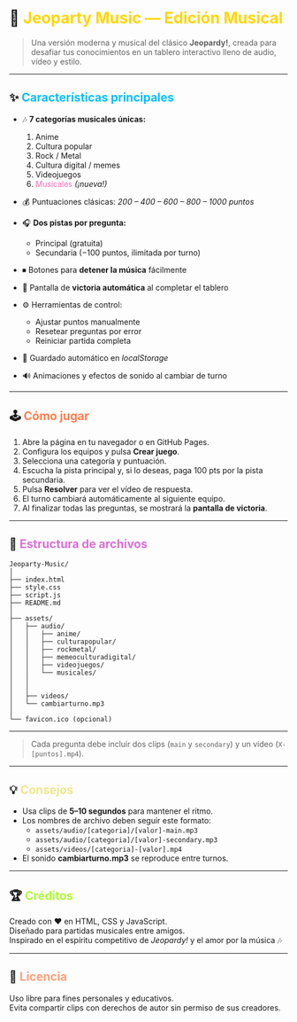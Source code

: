 # 🎵 <span style="color:#FFD700">Jeoparty Music — Edición Musical</span>

> Una versión moderna y musical del clásico **Jeopardy!**, creada para desafiar tus conocimientos en un tablero interactivo lleno de audio, vídeo y estilo.

---

## ✨ <span style="color:#00BFFF">Características principales</span>

- 🎶 **7 categorías musicales únicas:**
  1. Anime  
  2. Cultura popular  
  3. Rock / Metal  
  4. Cultura digital / memes  
  5. Videojuegos  
  6. <span style="color:#ff69b4">Musicales</span> *(¡nueva!)*  

- 💰 Puntuaciones clásicas: *200 – 400 – 600 – 800 – 1000 puntos*  
- 🎧 **Dos pistas por pregunta:**
  - Principal (gratuita)
  - Secundaria (−100 puntos, ilimitada por turno)
- ⏹ Botones para **detener la música** fácilmente  
- 🏁 Pantalla de **victoria automática** al completar el tablero  
- ⚙️ Herramientas de control:
  - Ajustar puntos manualmente  
  - Resetear preguntas por error  
  - Reiniciar partida completa  
- 💾 Guardado automático en *localStorage*  
- 🔊 Animaciones y efectos de sonido al cambiar de turno  

---

## 🕹️ <span style="color:#FF7F50">Cómo jugar</span>

1. Abre la página en tu navegador o en GitHub Pages.  
2. Configura los equipos y pulsa **Crear juego**.  
3. Selecciona una categoría y puntuación.  
4. Escucha la pista principal y, si lo deseas, paga 100 pts por la pista secundaria.  
5. Pulsa **Resolver** para ver el vídeo de respuesta.  
6. El turno cambiará automáticamente al siguiente equipo.  
7. Al finalizar todas las preguntas, se mostrará la **pantalla de victoria**.  

---

## 📁 <span style="color:#DA70D6">Estructura de archivos</span>

```
Jeoparty-Music/
│
├── index.html
├── style.css
├── script.js
├── README.md
│
├── assets/
│   ├── audio/
│   │   ├── anime/
│   │   ├── culturapopular/
│   │   ├── rockmetal/
│   │   ├── memeoculturadigital/
│   │   ├── videojuegos/
│   │   └── musicales/
│   │   
│   │
│   ├── videos/
│   └── cambiarturno.mp3
│
└── favicon.ico (opcional)
```

---

> Cada pregunta debe incluir dos clips (`main` y `secondary`) y un vídeo (`X-[puntos].mp4`).

---

## 💡 <span style="color:#F0E68C">Consejos</span>

- Usa clips de **5–10 segundos** para mantener el ritmo.  
- Los nombres de archivo deben seguir este formato:  
  - `assets/audio/[categoria]/[valor]-main.mp3`  
  - `assets/audio/[categoria]/[valor]-secondary.mp3`  
  - `assets/videos/[categoria]-[valor].mp4`  
- El sonido **cambiarturno.mp3** se reproduce entre turnos.

---

## 🏆 <span style="color:#ADFF2F">Créditos</span>

Creado con ❤️ en HTML, CSS y JavaScript.  
Diseñado para partidas musicales entre amigos.  
Inspirado en el espíritu competitivo de *Jeopardy!* y el amor por la música 🎶

---

## 📜 <span style="color:#FFA07A">Licencia</span>

Uso libre para fines personales y educativos.  
Evita compartir clips con derechos de autor sin permiso de sus creadores.
